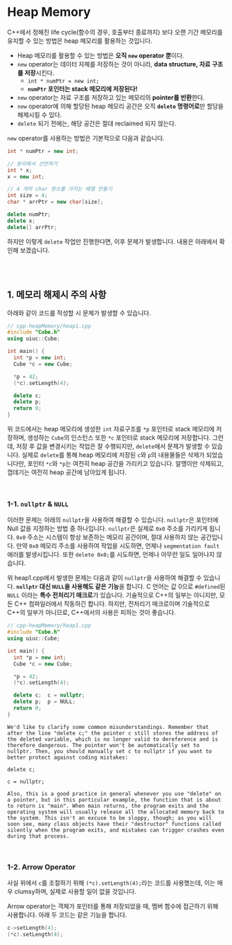# Heap Memory

C++에서 정해진 life cycle(함수의 경우, 호출부터 종료까지) 보다 오랜 기간 메모리를 유지할 수 있는 방법은 heap 메모리를 활용하는 것입니다.

- Heap 메모리를 활용할 수 있는 방법은 **오직 `new` operator 뿐**이다.
- `new` operator는 데이터 자체를 저장하는 것이 아니라, **data structure, 자료 구조를 저장**시킨다.
  - `int * numPtr = new int;`
  - **`numPtr` 포인터는 stack 메모리에 저장된다!**
- `new` operator는 자료 구조를 저장하고 있는 메모리의 **pointer를 반환**한다.
- `new` operator에 의해 할당된 heap 메모리 공간은 오직  **`delete` 명령어로**만 할당을 해제시킬 수 있다.
- `delete` 되기 전에는, 해당 공간은 절대 reclaimed 되지 않는다.

`new` operator를 사용하는 방법은 기본적으로 다음과 같습니다.

```cpp
int * numPtr = new int;

// 분리해서 선언하기
int * x;
x = new int;

// 4 개의 char 원소를 가지는 배열 만들기
int size = 4;
char * arrPtr = new char[size];

delete numPtr;
delete x;
delete[] arrPtr;
```

하지만 이렇게 `delete` 작업만 진행한다면, 이후 문제가 발생합니다. 내용은 아래에서 확인해 보겠습니다.

<br>

<br>

## 1. 메모리 해제시 주의 사항

아래와 같이 코드를 작성할 시 문제가 발생할 수 있습니다.

```cpp
// cpp-heapMemory/heap1.cpp
#include "Cube.h"
using uiuc::Cube;

int main() {
  int *p = new int;
  Cube *c = new Cube;

  *p = 42;
  (*c).setLength(4);

  delete c;
  delete p;
  return 0;
}
```

위 코드에서는 heap 메모리에 생성한 `int` 자료구조를 `*p` 포인터로 stack 메모리에 저장하며, 생성하는 `Cube`의 인스턴스 또한 `*c` 포인터로 stack 메모리에 저장합니다. 그런데, 저장 후 값을 변경시키는 작업은 잘 수행되지만, `delete`에서 문제가 발생할 수 있습니다. 실제로 `delete`를 통해 heap 메모리에 저장된 `c`와 `p`의 내용물들은 삭제가 되었습니다만, 포인터 `*c`와 `*p`는 여전히 heap 공간을 가리키고 있습니다. 알맹이만 삭제되고, 껍데기는 여전히 heap 공간에 남아있게 됩니다.

<br>

### 1-1. `nullptr` & `NULL`

이러한 문제는 아래의 `nullptr`을 사용하여 해결할 수 있습니다. `nullptr`은 포인터에 Null 값을 지정하는 방법 중 하나입니다. `nullptr`은 실제로 `0x0` 주소를 가리키게 됩니다. `0x0` 주소는 시스템이 항상 보존하는 메모리 공간이며, 절대 사용하지 않는 공간입니다. 만약 `0x0` 메모리 주소를 사용하여 작업을 시도하면, 언제나 `segmentation fault` 에러를 발생시킵니다. 또한 `delete 0x0;`를 시도하면, 언제나 아무런 일도 일어나지 않습니다.

위 heap1.cpp에서 발생한 문제는 다음과 같이 `nullptr`을 사용하여 해결할 수 있습니다. **`nullptr` 대신 `NULL`을 사용해도 같은 기능**을 합니다. C 언어는 값 0으로 `#defined`된 `NULL` 이라는 **특수 전처리기 매크로**가 있습니다. 기술적으로 C++의 일부는 아니지만, 모든 C++ 컴파일러에서 작동하긴 합니다. 하지만, 전처리기 매크로이며 기술적으로 C++의 일부가 아니므로, C++에서의 사용은 피하는 것이 좋습니다.

```cpp
// cpp-heapMemory/heap1.cpp
#include "Cube.h"
using uiuc::Cube;

int main() {
  int *p = new int;
  Cube *c = new Cube;

  *p = 42;
  (*c).setLength(4);

  delete c;  c = nullptr;
  delete p;  p = NULL;
  return 0;
}
```

```
We'd like to clarify some common misunderstandings. Remember that after the line "delete c;" the pointer c still stores the address of the deleted variable, which is no longer valid to dereference and is therefore dangerous. The pointer won't be automatically set to nullptr. Then, you should manually set c to nullptr if you want to better protect against coding mistakes:

delete c;

c = nullptr;

Also, this is a good practice in general whenever you use "delete" on a pointer, but in this particular example, the function that is about to return is "main". When main returns, the program exits and the operating system will usually release all the allocated memory back to the system. This isn't an excuse to be sloppy, though; as you will soon see, many class objects have their "destructor" functions called silently when the program exits, and mistakes can trigger crashes even during that process.
```

<br>

### 1-2. Arrow Operator

사실 위에서 `c`를 조절하기 위해 `(*c).setLength(4);`라는 코드를 사용했는데, 이는 매우 clumsy하며, 실제로 사용할 일이 없을 것입니다.

Arrow operator는 객체가 포인터를 통해 저장되었을 때, 멤버 함수에 접근하기 위해 사용합니다. 아래 두 코드는 같은 기능을 합니다.

```cpp
c->setLength(4);
(*c).setLength(4);
```